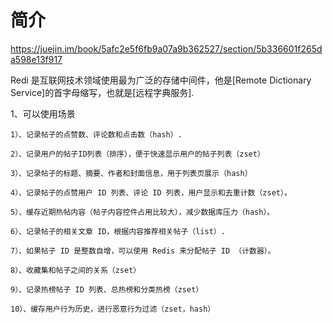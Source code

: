 # 简介

https://juejin.im/book/5afc2e5f6fb9a07a9b362527/section/5b336601f265da598e13f917

Redi 是互联网技术领域使用最为广泛的存储中间件，他是[Remote Dictionary Service]的首字母缩写，也就是[远程字典服务].

1、可以使用场景

```
1）、记录帖子的点赞数、评论数和点击数（hash）.

2）、记录用户的帖子ID列表（排序），便于快速显示用户的帖子列表（zset）

3）、记录帖子的标题、摘要、作者和封面信息，用于列表页展示（hash）

4）、记录帖子的点赞用户 ID 列表、评论 ID 列表，用户显示和去重计数（zset）。

5）、缓存近期热帖内容（帖子内容控件占用比较大），减少数据库压力（hash）。

6）、记录帖子的相关文章 ID，根据内容推荐相关帖子（list）.

7）、如果帖子 ID 是整数自增，可以使用 Redis 来分配帖子 ID （计数器）。

8）、收藏集和帖子之间的关系（zset）

9）、记录热榜帖子 ID 列表、总热榜和分类热榜（zset）

10）、缓存用户行为历史，进行恶意行为过滤（zset，hash）
```

# 